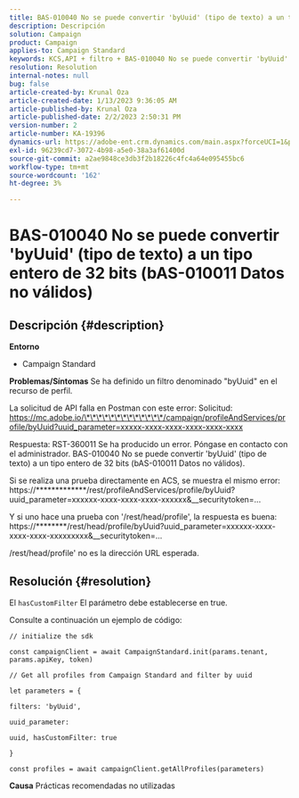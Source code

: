 ```yaml
---
title: BAS-010040 No se puede convertir 'byUuid' (tipo de texto) a un tipo entero de 32 bits (bAS-010011 Datos no válidos)
description: Descripción
solution: Campaign
product: Campaign
applies-to: Campaign Standard
keywords: KCS,API + filtro + BAS-010040 No se puede convertir 'byUuid' (tipo de texto) a un tipo entero de 32 bits (bAS-010011 Datos no válidos)
resolution: Resolution
internal-notes: null
bug: false
article-created-by: Krunal Oza
article-created-date: 1/13/2023 9:36:05 AM
article-published-by: Krunal Oza
article-published-date: 2/2/2023 2:50:31 PM
version-number: 2
article-number: KA-19396
dynamics-url: https://adobe-ent.crm.dynamics.com/main.aspx?forceUCI=1&pagetype=entityrecord&etn=knowledgearticle&id=540924b2-2593-ed11-aad1-6045bd006793
exl-id: 96239cd7-3072-4b98-a5e0-38a3af61400d
source-git-commit: a2ae9848ce3db3f2b18226c4fc4a64e095455bc6
workflow-type: tm+mt
source-wordcount: '162'
ht-degree: 3%

---
```


# BAS-010040 No se puede convertir &#39;byUuid&#39; (tipo de texto) a un tipo entero de 32 bits (bAS-010011 Datos no válidos)

## Descripción {#description}

<b>Entorno</b>
- Campaign Standard



<b>Problemas/Síntomas</b>
Se ha definido un filtro denominado &quot;byUuid&quot; en el recurso de perfil.

La solicitud de API falla en Postman con este error: Solicitud: https://mc.adobe.io/\*\*\*\*\*\*\*\*\*\*\*\*\*/campaign/profileAndServices/profile/byUuid?uuid_parameter=xxxxx-xxxx-xxxx-xxxx-xxxx-xxxx

Respuesta: RST-360011 Se ha producido un error. Póngase en contacto con el administrador.
BAS-010040 No se puede convertir &#39;byUuid&#39; (tipo de texto) a un tipo entero de 32 bits (bAS-010011 Datos no válidos).

Si se realiza una prueba directamente en ACS, se muestra el mismo error: https://\*\*\*\*\*\*\*\*\*\*\*\*\*/rest/profileAndServices/profile/byUuid?uuid_parameter=xxxxxx-xxxx-xxxx-xxxx-xxxxxx&amp;__securitytoken=...

Y si uno hace una prueba con &#39;/rest/head/profile&#39;, la respuesta es buena: https://\*\*\*\*\*\*\*\*/rest/head/profile/byUuid?uuid_parameter=xxxxxx-xxxx-xxxx-xxxx-xxxxxxxxx&amp;__securitytoken=...

/rest/head/profile&#39; no es la dirección URL esperada.


## Resolución {#resolution}


El `hasCustomFilter` El parámetro debe establecerse en true.

Consulte a continuación un ejemplo de código:




```
// initialize the sdk
```




`const campaignClient = await CampaignStandard.init(params.tenant, params.apiKey, token)`

`// Get all profiles from Campaign Standard and filter by uuid`

`let parameters = {`

`filters: 'byUuid',`

`uuid_parameter:`

`uuid, hasCustomFilter: true`

`}`

`const profiles = await campaignClient.getAllProfiles(parameters)`


<b>Causa</b>
Prácticas recomendadas no utilizadas
